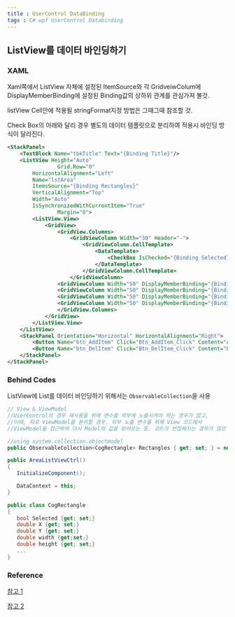```yaml
---
title : UserControl DataBinding 
tags : C# wpf UserControl Databinding 
---
```

## ListView를 데이터 바인딩하기
### XAML

Xaml쪽에서 ListView 자체에 설정된 ItemSource와 각 GridveiwColum에 DisplayMemberBinding에 설정된
Binding값의 상하위 관계를 관심가져 볼것.

listView Cell안에 적용될 stringFormat지정 방법은 그때그때 참조할 것.

Check Box의 아래와 달리 경우 별도의 데이터 템플릿으로 분리하여 적용시 바인딩 방식이 달라진다. 

```xml
<StackPanel>
    <TextBlock Name="tbkTitle" Text="{Binding Title}"/>
    <ListView Height="Auto" 
                Grid.Row="0"
        HorizontalAlignment="Left" 
        Name="lstArea" 
        ItemsSource="{Binding Rectangles}"    
        VerticalAlignment="Top" 
        Width="Auto"
        IsSynchronizedWithCurrentItem="True"
                Margin="0">
        <ListView.View>
            <GridView>
                <GridView.Columns>
                    <GridViewColumn Width="30" Header="-">
                        <GridViewColumn.CellTemplate>
                            <DataTemplate>
                                <CheckBox IsChecked="{Binding Selected}"/>
                            </DataTemplate>
                        </GridViewColumn.CellTemplate>
                    </GridViewColumn>
                <GridViewColumn Width="50" DisplayMemberBinding="{Binding X, StringFormat={}{0:#,#.0}}" Header="X" />
                <GridViewColumn Width="50" DisplayMemberBinding="{Binding Y, StringFormat={}{0:#,#.0}}" Header="Y" />
                <GridViewColumn Width="50" DisplayMemberBinding="{Binding Width, StringFormat={}{0:#,#.0}}" Header="Width" />
                <GridViewColumn Width="50" DisplayMemberBinding="{Binding Height, StringFormat={}{0:#,#.0}}" Header="Height" />
                </GridView.Columns>
            </GridView>
        </ListView.View>
    </ListView>
    <StackPanel Orientation="Horizontal" HorizontalAlignment="Right">
        <Button Name="btn_AddItem" Click="Btn_AddItem_Click" Content="Add"/>
        <Button Name="btn_DelItem" Click="Btn_DelItem_Click" Content="Del"/>
    </StackPanel>
</StackPanel>
```
### Behind Codes

 ListView에 List를 데이터 바인딩하기 위해서는 ``ObservableCollection``을 사용

 ```csharp
// View & ViewModel
 //UserControl의 경우 재사용을 위해 변수를 외부에 노출시켜야 하는 경우가 많고,
 //이때, 따로 ViewModel을 분리할 경우, 외부 노출 변수를 위해 View 코드에서
 //ViewModel을 접근하여 다시 Model의 값을 읽어오는 등, 코드가 번잡해지는 경우가 많은 것 같다.

 //using system.collection.objectmodel
 public ObservableCollection<CogRectangle> Rectangles { get; set; } = new ObservableCollection<CogRectangle>();
 
 public AreaListViewCtrl()
{
    InitializeComponent();

    DataContext = this;
}

public class CogRectangle
{
    bool Selected {get; set;}
    double X {get; set;}
    double Y {get; set;}
    double width {get;set;}
    double height {get; set;}
    ...
}
```

### Reference
[참고 1](https://stackoverflow.com/questions/33854081/c-sharp-wpf-binding-collection-to-the-listview)

[참고 2](https://stackoverflow.com/questions/16985382/binding-to-usercontrol-dependencyproperty)
